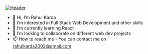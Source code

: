 [![Header](https://github.com/rahulkarda/rahulkarda/blob/main/header.png?raw=true "Header")](https://rahulkarda.netlify.app)

- 👋 Hi, I’m Rahul Karda
- 👀 I’m interested in Full Stack Web Development and other skills
- 🌱 I’m currently learning React
- 💞️ I’m looking to collaborate on different web dev projects
- 📫 How to reach me - You can contact me on rahulkarda2002@gmail.com


